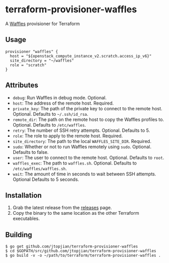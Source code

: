 # terraform-provisioner-waffles

A [Waffles](http://waffles.terrarum.net) provisioner for Terraform

## Usage

```hcl
provisioner "waffles" {
  host = "${openstack_compute_instance_v2.scratch.access_ip_v6}"
  site_directory = "~/waffles"
  role = "scratch"
}
```

## Attributes

* `debug`: Run Waffles in debug mode. Optional.
* `host`: The address of the remote host. Required.
* `private_key`: The path of the private key to connect to the remote host. Optional. Defaults to `~/.ssh/id_rsa`.
* `remote_dir`: The path on the remote host to copy the Waffles profiles to. Optional. Defaults to `/etc/waffles`.
* `retry`: The number of SSH retry attempts. Optional. Defaults to 5.
* `role`: The role to apply to the remote host. Required.
* `site_directory`: The path to the local `WAFFLES_SITE_DIR`. Required.
* `sudo`: Whether or not to run Waffles remotely using `sudo`. Optional. Defaults to false.
* `user`: The user to connect to the remote host. Optional. Defaults to `root`.
* `waffles_exec`: The path to `waffles.sh`. Optional. Defaults to `/etc/waffles/waffles.sh`.
* `wait`: The amount of time in seconds to wait between SSH attempts. Optional Defaults to 5 seconds.

## Installation

1. Grab the latest release from the [releases](https://github.com/jtopjian/terraform-provisioner-waffles/releases) page.
2. Copy the binary to the same location as the other Terraform executables.

## Building

```shell
$ go get github.com/jtopjian/terraform-provisioner-waffles
$ cd $GOPATH/src/github.com/jtopjian/terraform-provisioner-waffles
$ go build -v -o ~/path/to/terraform/terraform-provisioner-waffles .
```
